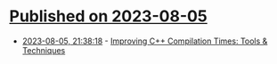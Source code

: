 # [Published on 2023-08-05](index.md)

* [2023-08-05, 21:38:18](https://lobste.rs/s/cyozss/improving_c_compilation_times_tools) - [Improving C++ Compilation Times: Tools & Techniques](https://www.youtube.com/watch?v=PfHD3BsVsAM)
